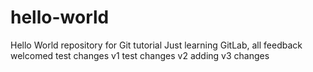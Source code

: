 # hello-world
Hello World repository for Git tutorial
Just learning GitLab, all feedback welcomed
test changes v1
test changes v2
adding v3 changes